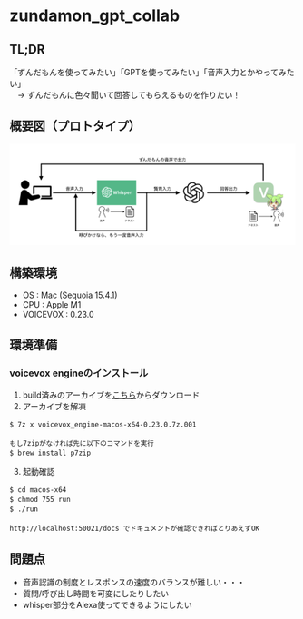 # zundamon_gpt_collab
## TL;DR
「ずんだもんを使ってみたい」「GPTを使ってみたい」「音声入力とかやってみたい」  
 　→ ずんだもんに色々聞いて回答してもらえるものを作りたい！

## 概要図（プロトタイプ）
![Overview Image](images/zundamon-gpt-collab.png)

## 構築環境
- OS : Mac (Sequoia 15.4.1)
- CPU : Apple M1
- VOICEVOX : 0.23.0

## 環境準備
### voicevox engineのインストール
1. build済みのアーカイブを[こちら](https://github.com/VOICEVOX/voicevox_engine/releases)からダウンロード
2. アーカイブを解凍
```bash
$ 7z x voicevox_engine-macos-x64-0.23.0.7z.001

もし7zipがなければ先に以下のコマンドを実行
$ brew install p7zip
```
3. 起動確認
```bash
$ cd macos-x64
$ chmod 755 run
$ ./run

http://localhost:50021/docs でドキュメントが確認できればとりあえずOK
```

## 問題点
- 音声認識の制度とレスポンスの速度のバランスが難しい・・・
- 質問/呼び出し時間を可変にしたりしたい
- whisper部分をAlexa使ってできるようにしたい
